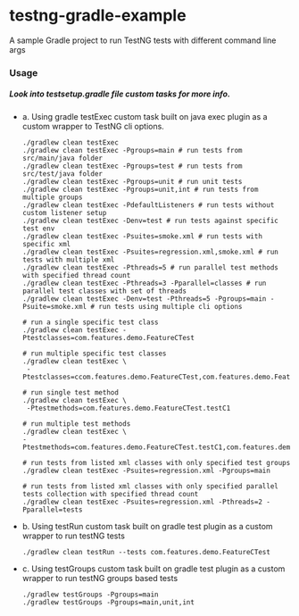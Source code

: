 # testng-gradle-example

A sample Gradle project to run TestNG tests with different command line args

### Usage

##### Look into testsetup.gradle file custom tasks for more info.
- a. Using gradle testExec custom task built on java exec plugin as a custom wrapper to TestNG cli options. 
   ```
   ./gradlew clean testExec
   ./gradlew clean testExec -Pgroups=main # run tests from src/main/java folder
   ./gradlew clean testExec -Pgroups=test # run tests from src/test/java folder
   ./gradlew clean testExec -Pgroups=unit # run unit tests
   ./gradlew clean testExec -Pgroups=unit,int # run tests from multiple groups
   ./gradlew clean testExec -PdefaultListeners # run tests without custom listener setup
   ./gradlew clean testExec -Denv=test # run tests against specific test env
   ./gradlew clean testExec -Psuites=smoke.xml # run tests with specific xml
   ./gradlew clean testExec -Psuites=regression.xml,smoke.xml # run tests with multiple xml 
   ./gradlew clean testExec -Pthreads=5 # run parallel test methods with specified thread count
   ./gradlew clean testExec -Pthreads=3 -Pparallel=classes # run parallel test classes with set of threads 
   ./gradlew clean testExec -Denv=test -Pthreads=5 -Pgroups=main -Psuite=smoke.xml # run tests using multiple cli options

   # run a single specific test class
   ./gradlew clean testExec -Ptestclasses=com.features.demo.FeatureCTest
   
   # run multiple specific test classes
   ./gradlew clean testExec \
    -Ptestclasses=ccom.features.demo.FeatureCTest,com.features.demo.FeatureATest
   
   # run single test method
   ./gradlew clean testExec \
    -Ptestmethods=com.features.demo.FeatureCTest.testC1
   
   # run multiple test methods
   ./gradlew clean testExec \
   -Ptestmethods=com.features.demo.FeatureCTest.testC1,com.features.demo.FeatureATest.testA2

   # run tests from listed xml classes with only specified test groups
   ./gradlew clean testExec -Psuites=regression.xml -Pgroups=main
   
   # run tests from listed xml classes with only specified parallel tests collection with specified thread count
   ./gradlew clean testExec -Psuites=regression.xml -Pthreads=2 -Pparallel=tests   
   ```
- b. Using testRun custom task built on gradle test plugin as a custom wrapper to run testNG tests
   ```
   ./gradlew clean testRun --tests com.features.demo.FeatureCTest
   ```
- c. Using testGroups custom task built on gradle test plugin as a custom wrapper to run testNG groups based tests
   ```
   ./gradlew testGroups -Pgroups=main
   ./gradlew testGroups -Pgroups=main,unit,int
   ```
